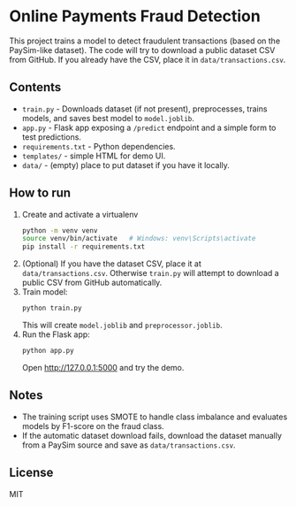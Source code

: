 # Online Payments Fraud Detection

This project trains a model to detect fraudulent transactions (based on the PaySim-like dataset).
The code will try to download a public dataset CSV from GitHub. If you already have the CSV, place it in `data/transactions.csv`.

## Contents
- `train.py` - Downloads dataset (if not present), preprocesses, trains models, and saves best model to `model.joblib`.
- `app.py` - Flask app exposing a `/predict` endpoint and a simple form to test predictions.
- `requirements.txt` - Python dependencies.
- `templates/` - simple HTML for demo UI.
- `data/` - (empty) place to put dataset if you have it locally.

## How to run
1. Create and activate a virtualenv
   ```bash
   python -m venv venv
   source venv/bin/activate   # Windows: venv\Scripts\activate
   pip install -r requirements.txt
   ```
2. (Optional) If you have the dataset CSV, place it at `data/transactions.csv`.
   Otherwise `train.py` will attempt to download a public CSV from GitHub automatically.
3. Train model:
   ```bash
   python train.py
   ```
   This will create `model.joblib` and `preprocessor.joblib`.
4. Run the Flask app:
   ```bash
   python app.py
   ```
   Open http://127.0.0.1:5000 and try the demo.

## Notes
- The training script uses SMOTE to handle class imbalance and evaluates models by F1-score on the fraud class.
- If the automatic dataset download fails, download the dataset manually from a PaySim source and save as `data/transactions.csv`.

## License
MIT
